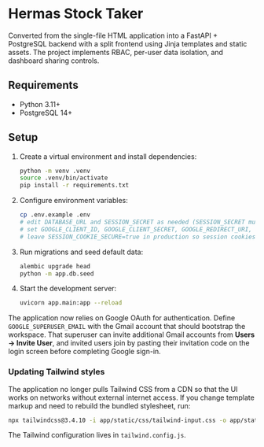 # Hermas Stock Taker

Converted from the single-file HTML application into a FastAPI + PostgreSQL backend with a split frontend using Jinja templates and static assets. The project implements RBAC, per-user data isolation, and dashboard sharing controls.

## Requirements

- Python 3.11+
- PostgreSQL 14+

## Setup

1. Create a virtual environment and install dependencies:

   ```bash
   python -m venv .venv
   source .venv/bin/activate
   pip install -r requirements.txt
   ```

2. Configure environment variables:

   ```bash
   cp .env.example .env
   # edit DATABASE_URL and SESSION_SECRET as needed (SESSION_SECRET must be >= 32 chars)
   # set GOOGLE_CLIENT_ID, GOOGLE_CLIENT_SECRET, GOOGLE_REDIRECT_URI, GOOGLE_SUPERUSER_EMAIL
   # leave SESSION_COOKIE_SECURE=true in production so session cookies are HTTPS-only
   ```

3. Run migrations and seed default data:

   ```bash
   alembic upgrade head
   python -m app.db.seed
   ```

4. Start the development server:

   ```bash
   uvicorn app.main:app --reload
   ```

The application now relies on Google OAuth for authentication. Define `GOOGLE_SUPERUSER_EMAIL` with the Gmail account that should
bootstrap the workspace. That superuser can invite additional Gmail accounts from **Users → Invite User**, and invited users join
by pasting their invitation code on the login screen before completing Google sign-in.

### Updating Tailwind styles

The application no longer pulls Tailwind CSS from a CDN so that the UI works on networks without external internet access. If you
change template markup and need to rebuild the bundled stylesheet, run:

```bash
npx tailwindcss@3.4.10 -i app/static/css/tailwind-input.css -o app/static/css/tailwind.css --minify
```

The Tailwind configuration lives in `tailwind.config.js`.

